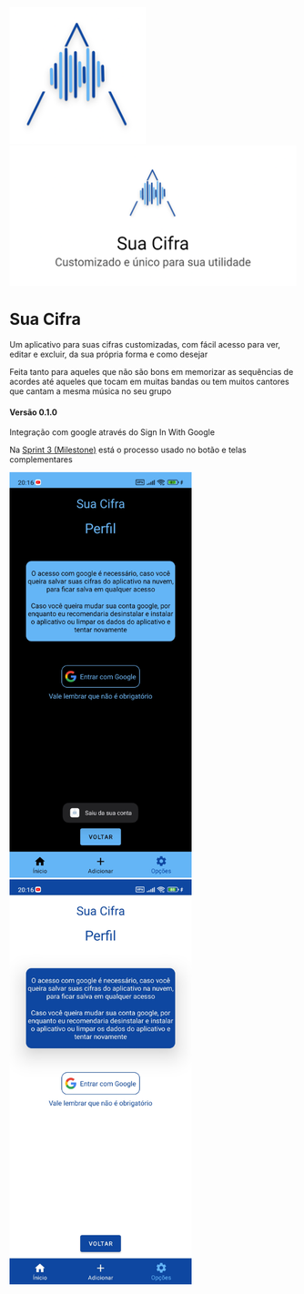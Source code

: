 <div style={text-align: center}>
    <img src="/.github/play_store_512_light_mode.png" width="240" alt="Sua Cifra Logo"/>
    <img src="/.github/play_store_feature_graphic_light_mode.png" width="1024" alt="Sua Cifra Logo"/>
</div>

# Sua Cifra

Um aplicativo para suas cifras customizadas, com fácil acesso para ver, editar e excluir, da sua própria forma e como desejar

Feita tanto para aqueles que não são bons em memorizar as sequências de acordes até aqueles que tocam em muitas bandas ou tem muitos cantores que cantam a mesma música no seu grupo

#### Versão 0.1.0

Integração com google através do Sign In With Google

Na [Sprint 3 (Milestone)](https://github.com/VictorS8/SuaCifra/milestone/4) está o processo usado no botão e telas complementares



<img src="/.github/signInWithGoogleDark_br.com.suacifra.jpg" width="320" alt="Sign In With Google Screen with its button in dark mode"/>

<img src="/.github/signInWithGoogleLight_br.com.suacifra.jpg" width="320" alt="Sign In With Google Screen with its button in light mode"/>